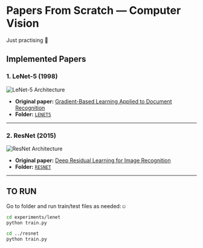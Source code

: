# Papers From Scratch — Computer Vision 

Just practising 🎀


##  Implemented Papers

### 1. LeNet-5 (1998)

![LeNet-5 Architecture](assets/lenet/lenet_architecture.png) <!-- Replace with actual image path -->

- **Original paper:** [Gradient-Based Learning Applied to Document Recognition](http://yann.lecun.com/exdb/lenet/)
- **Folder:** [`LENET5`](LENET5)

---

### 2. ResNet (2015)

![ResNet Architecture](assets/resnet/resnet_architecture.png) <!-- Replace with actual image path -->

- **Original paper:** [Deep Residual Learning for Image Recognition](https://arxiv.org/abs/1512.03385)
- **Folder:** [`RESNET`](RESNET)

---

## TO RUN
Go to folder and run train/test files as needed:☺

```bash
cd experiments/lenet
python train.py

cd ../resnet
python train.py
